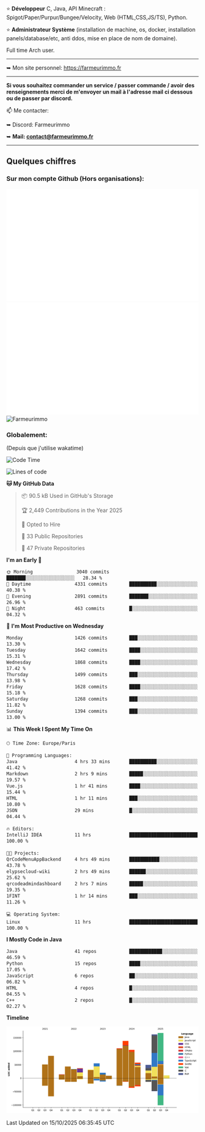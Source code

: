 ⭐ **Développeur** C, Java, API Minecraft : Spigot/Paper/Purpur/Bungee/Velocity, Web (HTML,CSS,JS/TS), Python.

⭐ **Administrateur Système** (installation de machine, os, docker, installation panels/database/etc, anti ddos, mise en place de nom de domaine).

Full time Arch user.

---

➥ Mon site personnel: https://farmeurimmo.fr

---

**Si vous souhaitez commander un service / passer commande / avoir des renseignements merci de m'envoyer un mail à l'adresse mail ci dessous ou de passer par discord.**

📫 Me contacter:
 
   ➥ Discord: Farmeurimmo
   
   ➥ **Mail: contact@farmeurimmo.fr**

---
## Quelques chiffres

### Sur mon compte Github (Hors organisations):

<a href="https://github.com/Farmeurimmo/github-stats">
<img src="https://github.com/Farmeurimmo/github-stats/blob/master/generated/overview.svg#gh-dark-mode-only" />
<img src="https://github.com/Farmeurimmo/github-stats/blob/master/generated/languages.svg#gh-dark-mode-only" />
</a>

<img src="https://komarev.com/ghpvc/?username=Farmeurimmo" alt="Farmeurimmo" />

### Globalement:

(Depuis que j'utilise wakatime)
<!--START_SECTION:waka-->
![Code Time](http://img.shields.io/badge/Code%20Time-2%2C491%20hrs%2017%20mins-blue)

![Lines of code](https://img.shields.io/badge/From%20Hello%20World%20I%27ve%20Written-1.2%20million%20lines%20of%20code-blue)

**🐱 My GitHub Data** 

> 📦 90.5 kB Used in GitHub's Storage 
 > 
> 🏆 2,449 Contributions in the Year 2025
 > 
> 💼 Opted to Hire
 > 
> 📜 33 Public Repositories 
 > 
> 🔑 47 Private Repositories 
 > 
**I'm an Early 🐤** 

```text
🌞 Morning                3040 commits        ███████░░░░░░░░░░░░░░░░░░   28.34 % 
🌆 Daytime                4331 commits        ██████████░░░░░░░░░░░░░░░   40.38 % 
🌃 Evening                2891 commits        ███████░░░░░░░░░░░░░░░░░░   26.96 % 
🌙 Night                  463 commits         █░░░░░░░░░░░░░░░░░░░░░░░░   04.32 % 
```
📅 **I'm Most Productive on Wednesday** 

```text
Monday                   1426 commits        ███░░░░░░░░░░░░░░░░░░░░░░   13.30 % 
Tuesday                  1642 commits        ████░░░░░░░░░░░░░░░░░░░░░   15.31 % 
Wednesday                1868 commits        ████░░░░░░░░░░░░░░░░░░░░░   17.42 % 
Thursday                 1499 commits        ███░░░░░░░░░░░░░░░░░░░░░░   13.98 % 
Friday                   1628 commits        ████░░░░░░░░░░░░░░░░░░░░░   15.18 % 
Saturday                 1268 commits        ███░░░░░░░░░░░░░░░░░░░░░░   11.82 % 
Sunday                   1394 commits        ███░░░░░░░░░░░░░░░░░░░░░░   13.00 % 
```


📊 **This Week I Spent My Time On** 

```text
🕑︎ Time Zone: Europe/Paris

💬 Programming Languages: 
Java                     4 hrs 33 mins       ██████████░░░░░░░░░░░░░░░   41.42 % 
Markdown                 2 hrs 9 mins        █████░░░░░░░░░░░░░░░░░░░░   19.57 % 
Vue.js                   1 hr 41 mins        ████░░░░░░░░░░░░░░░░░░░░░   15.44 % 
HTML                     1 hr 11 mins        ███░░░░░░░░░░░░░░░░░░░░░░   10.80 % 
JSON                     29 mins             █░░░░░░░░░░░░░░░░░░░░░░░░   04.44 % 

🔥 Editors: 
IntelliJ IDEA            11 hrs              █████████████████████████   100.00 % 

🐱‍💻 Projects: 
QrCodeMenuAppBackend     4 hrs 49 mins       ███████████░░░░░░░░░░░░░░   43.78 % 
elypsecloud-wiki         2 hrs 49 mins       ██████░░░░░░░░░░░░░░░░░░░   25.62 % 
qrcodeadmindashboard     2 hrs 7 mins        █████░░░░░░░░░░░░░░░░░░░░   19.35 % 
1FINT                    1 hr 14 mins        ███░░░░░░░░░░░░░░░░░░░░░░   11.26 % 

💻 Operating System: 
Linux                    11 hrs              █████████████████████████   100.00 % 
```

**I Mostly Code in Java** 

```text
Java                     41 repos            ████████████░░░░░░░░░░░░░   46.59 % 
Python                   15 repos            ████░░░░░░░░░░░░░░░░░░░░░   17.05 % 
JavaScript               6 repos             ██░░░░░░░░░░░░░░░░░░░░░░░   06.82 % 
HTML                     4 repos             █░░░░░░░░░░░░░░░░░░░░░░░░   04.55 % 
C++                      2 repos             █░░░░░░░░░░░░░░░░░░░░░░░░   02.27 % 
```



**Timeline**

![Lines of Code chart](https://raw.githubusercontent.com/Farmeurimmo/Farmeurimmo/main/assets/bar_graph.png)


 Last Updated on 15/10/2025 06:35:45 UTC
<!--END_SECTION:waka-->

